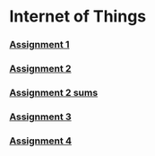 # Internet of Things

### [Assignment 1](./iot/assignment-1)

### [Assignment 2](./iot/assignment-2)

### [Assignment 2 sums](./iot/assignment-2-sums)

### [Assignment 3](./iot/assignment-3)

### [Assignment 4](./iot/assignment-4)
